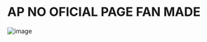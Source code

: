 # AP NO OFICIAL PAGE FAN MADE

![image](https://github.com/cachiete/appageunoficia.github.io/assets/89941288/c1eca2aa-dac7-4a9a-bc0b-78bd2e92f4c6)
